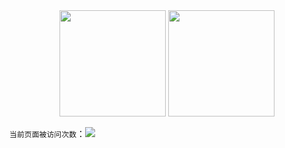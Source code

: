 
<div align="center" claas = "imgblocks" href="https://github.com/GTshenmi/github-readme-stats">
     
  <img height=170px margin-left=10px src="https://github-readme-stats.vercel.app/api?username=GTshenmi" />          
  
  <img height=170px margin-right=10px src="https://github-readme-stats.vercel.app/api/top-langs/?username=GTshenmi" />
     
</div>




`当前页面被访问次数`：<a title="Hits" target="_blank" href="https://github.com/GTshenmi"><img src="https://hits.b3log.org/GTshenmi/hits.svg"></a> 

<!---
- 👋 Hi, I’m @GTshenmi
- 👀 I’m interested in coding.
- 🌱 I’m currently learning machine learning.
--->

<!---
GTshenmi/GTshenmi is a ✨ special ✨ repository because its `README.md` (this file) appears on your GitHub profile.
You can click the Preview link to take a look at your changes.
--->
